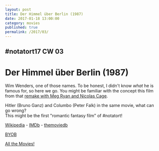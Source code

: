 ```yaml
---
layout: post
title: Der Himmel über Berlin (1987)
date: 2017-01-18 13:00:00
category: movies
published: true
permalink: /2017/03/
---
```



## \#notatort17 CW 03

# Der Himmel über Berlin \(1987\)

Wim Wenders, one of those names. To be honest, I didn't know *what* he is famous for, so here we go. You might be familiar with the concept this film from that [remake with Meg Ryan and Nicolas Cage](https://goo.gl/h3sVRi). 

Hitler (Bruno Ganz) and Columbo (Peter Falk) in the same movie, what can go wrong?  
This might be the first "romantic fantasy film" of #notatort!

[Wikipedia](https://en.wikipedia.org/wiki/Wings_of_Desire) - [IMDb](http://www.imdb.com/title/tt0093191/) - [themoviedb](https://www.themoviedb.org/movie/144-der-himmel-ber-berlin?language=en)

<a href="http://en.wikipedia.org/wiki/BYOB_(beverage)">BYOB</a>

[All the Movies!](http://notatort.com/allthemovies/)

<!--include jquery & backstretch-->

<script type="text/javascript" src="https://ajax.googleapis.com/ajax/libs/jquery/1.7.2/jquery.min.js"></script>

<script type="text/javascript" src="http://notatort.com/jquery.backstretch.min.js"></script>

<script type="text/javascript">

$(function(){

     $(window).resize(function(){
     
         if($(this).width() >= 767){
         
             $.backstretch("http://notatort.com/bg1703.jpg", {speed: 150});
             
         }
         
      })
      
      .resize();//trigger resize on page load
      
});

</script>